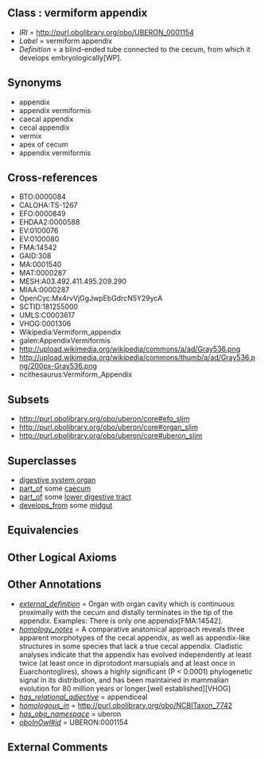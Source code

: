 
## Class : vermiform appendix

 * *IRI* = http://purl.obolibrary.org/obo/UBERON_0001154
 * *Label* = vermiform appendix
 * *Definition* = a blind-ended tube connected to the cecum, from which it develops embryologically[WP].

## Synonyms

 * appendix
 * appendix vermiformis
 * caecal appendix
 * cecal appendix
 * vermix
 * apex of cecum
 * appendix vermiformis

## Cross-references

 * BTO:0000084
 * CALOHA:TS-1267
 * EFO:0000849
 * EHDAA2:0000588
 * EV:0100076
 * EV:0100080
 * FMA:14542
 * GAID:308
 * MA:0001540
 * MAT:0000287
 * MESH:A03.492.411.495.209.290
 * MIAA:0000287
 * OpenCyc:Mx4rvVjGgJwpEbGdrcN5Y29ycA
 * SCTID:181255000
 * UMLS:C0003617
 * VHOG:0001306
 * Wikipedia:Vermiform_appendix
 * galen:AppendixVermiformis
 * http://upload.wikimedia.org/wikipedia/commons/a/ad/Gray536.png
 * http://upload.wikimedia.org/wikipedia/commons/thumb/a/ad/Gray536.png/200px-Gray536.png
 * ncithesaurus:Vermiform_Appendix

## Subsets

 * http://purl.obolibrary.org/obo/uberon/core#efo_slim
 * http://purl.obolibrary.org/obo/uberon/core#organ_slim
 * http://purl.obolibrary.org/obo/uberon/core#uberon_slim

## Superclasses

 * [digestive system organ](../../UBERON/65/UBERON_0013765.md)
 * [part_of](../../BFO/50/BFO_0000050.md) some [caecum](../../UBERON/53/UBERON_0001153.md)
 * [part_of](../../BFO/50/BFO_0000050.md) some [lower digestive tract](../../UBERON/07/UBERON_0004907.md)
 * [develops_from](../../RO/02/RO_0002202.md) some [midgut](../../UBERON/45/UBERON_0001045.md)

## Equivalencies


## Other Logical Axioms


## Other Annotations

 * *[external_definition](../../UBPROP/01/UBPROP_0000001.md)* = Organ with organ cavity which is continuous proximally with the cecum and distally terminates in the tip of the appendix. Examples: There is only one appendix[FMA:14542].
 * *[homology_notes](../../UBPROP/03/UBPROP_0000003.md)* = A comparative anatomical approach reveals three apparent morphotypes of the cecal appendix, as well as appendix-like structures in some species that lack a true cecal appendix. Cladistic analyses indicate that the appendix has evolved independently at least twice (at least once in diprotodont marsupials and at least once in Euarchontoglires), shows a highly significant (P < 0.0001) phylogenetic signal in its distribution, and has been maintained in mammalian evolution for 80 million years or longer.[well established][VHOG]
 * *[has_relational_adjective](../../UBPROP/07/UBPROP_0000007.md)* = appendiceal
 * *[homologous_in](../../core#homologous/in/core#homologous_in.md)* = http://purl.obolibrary.org/obo/NCBITaxon_7742
 * *[has_obo_namespace](../../ce/oboInOwl#hasOBONamespace.md)* = uberon
 * *[oboInOwl#id](../../id/oboInOwl#id.md)* = UBERON:0001154

## External Comments

